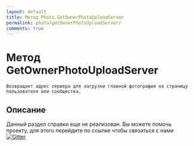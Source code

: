 ```yaml
---
layout: default
title: Метод Photo.GetOwnerPhotoUploadServer
permalink: photo/getOwnerPhotoUploadServer/
comments: true
---
```

# Метод GetOwnerPhotoUploadServer
	Возвращает адрес сервера для загрузки главной фотографии на страницу пользователя или сообщества.

## Описание
Данный раздел справки еще не реализован. Вы  можете помочь проекту, для этого перейдите по ссылке чтобы связаться с нами [![Gitter](https://badges.gitter.im/Join%20Chat.svg)](https://gitter.im/vknet/vk?utm_source=badge&utm_medium=badge&utm_campaign=pr-badge)
